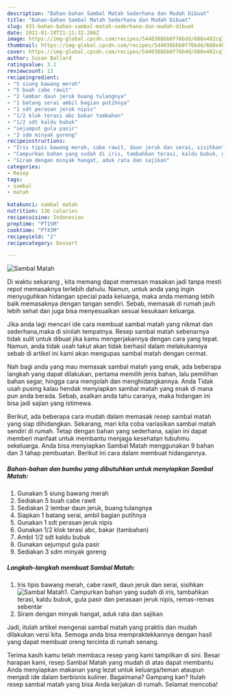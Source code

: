 ```yaml
---
description: "Bahan-bahan Sambal Matah Sederhana dan Mudah Dibuat"
title: "Bahan-bahan Sambal Matah Sederhana dan Mudah Dibuat"
slug: 431-bahan-bahan-sambal-matah-sederhana-dan-mudah-dibuat
date: 2021-01-10T21:11:32.206Z
image: https://img-global.cpcdn.com/recipes/544038bbb0f76bdd/680x482cq70/sambal-matah-foto-resep-utama.jpg
thumbnail: https://img-global.cpcdn.com/recipes/544038bbb0f76bdd/680x482cq70/sambal-matah-foto-resep-utama.jpg
cover: https://img-global.cpcdn.com/recipes/544038bbb0f76bdd/680x482cq70/sambal-matah-foto-resep-utama.jpg
author: Susan Ballard
ratingvalue: 3.1
reviewcount: 13
recipeingredient:
- "5 siung bawang merah"
- "5 buah cabe rawit"
- "2 lembar daun jeruk buang tulangnya"
- "1 batang serai ambil bagian putihnya"
- "1 sdt perasan jeruk nipis"
- "1/2 klok terasi abc bakar tambahan"
- "1/2 sdt kaldu bubuk"
- "sejumput gula pasir"
- "3 sdm minyak goreng"
recipeinstructions:
- "Iris tipis bawang merah, cabe rawit, daun jeruk dan serai, sisihkan"
- "Campurkan bahan yang sudah di iris, tambahkan terasi, kaldu bubuk, gula pasir dan perasaan jeruk nipis, remas-remas sebentar"
- "Siram dengan minyak hangat, aduk rata dan sajikan"
categories:
- Resep
tags:
- sambal
- matah

katakunci: sambal matah 
nutrition: 136 calories
recipecuisine: Indonesian
preptime: "PT15M"
cooktime: "PT43M"
recipeyield: "2"
recipecategory: Dessert

---
```



![Sambal Matah](https://img-global.cpcdn.com/recipes/544038bbb0f76bdd/680x482cq70/sambal-matah-foto-resep-utama.jpg)

Di waktu  sekarang , kita memang dapat memesan masakan jadi tanpa mesti repot memasaknya terlebih dahulu. Namun, untuk anda yang ingin menyuguhkan hidangan special pada keluarga, maka anda memang lebih baik memasaknya dengan tangan sendiri. Sebab, memasak di rumah jauh lebih sehat dan juga bisa menyesuaikan sesuai kesukaan keluarga.

Jika anda lagi mencari ide cara membuat sambal matah yang nikmat dan sederhana,maka di sinilah tempatnya. Resep sambal matah  sebenarnya tidak sulit untuk dibuat jika kamu mengerjakannya dengan cara yang tepat. Namun, anda tidak usah takut akan tidak berhasil dalam melakukannya 
sebab di artikel ini kami akan mengupas sambal matah dengan cermat.  



Nah bagi anda yang mau memasak sambal matah yang enak, ada beberapa langkah yang dapat dilakukan, pertama memilih jenis bahan, lalu pemilihan bahan segar, hingga cara mengolah dan menghidangkannya. Anda Tidak usah pusing kalau hendak menyiapkan sambal matah yang enak di mana pun anda berada. Sebab, asalkan anda  tahu caranya, maka hidangan ini bisa jadi sajian yang istimewa.

Berikut, ada beberapa cara mudah dalam memasak resep sambal matah yang siap dihidangkan. Sekarang, mari kita coba variasikan sambal matah sendiri di rumah. Tetap dengan bahan yang sederhana, sajian ini dapat memberi manfaat untuk membantu menjaga kesehatan tubuhmu sekeluarga. Anda bisa menyiapkan Sambal Matah menggunakan 9 bahan dan 3 tahap pembuatan. Berikut ini cara dalam membuat hidangannya.

<!--inarticleads1-->

##### Bahan-bahan dan bumbu yang dibutuhkan untuk menyiapkan Sambal Matah:

1. Gunakan 5 siung bawang merah
1. Sediakan 5 buah cabe rawit
1. Sediakan 2 lembar daun jeruk, buang tulangnya
1. Siapkan 1 batang serai, ambil bagian putihnya
1. Gunakan 1 sdt perasan jeruk nipis
1. Gunakan 1/2 klok terasi abc, bakar (tambahan)
1. Ambil 1/2 sdt kaldu bubuk
1. Gunakan sejumput gula pasir
1. Sediakan 3 sdm minyak goreng




<!--inarticleads2-->

##### Langkah-langkah membuat Sambal Matah:

1. Iris tipis bawang merah, cabe rawit, daun jeruk dan serai, sisihkan
<img src="https://img-global.cpcdn.com/steps/ef3b1e6de6b90a19/160x128cq70/sambal-matah-langkah-memasak-1-foto.jpg" alt="Sambal Matah">1. Campurkan bahan yang sudah di iris, tambahkan terasi, kaldu bubuk, gula pasir dan perasaan jeruk nipis, remas-remas sebentar
1. Siram dengan minyak hangat, aduk rata dan sajikan




Jadi, itulah artikel mengenai  sambal matah  yang praktis dan mudah dilakukan versi kita. Semoga anda bisa mempraktekkannya dengan hasil yang dapat membuat oreng tercinta di rumah senang. 

Terima kasih kamu telah membaca resep yang kami tampilkan di sini. Besar harapan kami, resep  Sambal Matah yang mudah di atas dapat membantu Anda menyiapkan makanan yang lezat untuk keluarga/teman ataupun menjadi ide dalam berbisnis kuliner. Bagaimana? Gampang kan? Itulah resep sambal matah yang bisa Anda kerjakan di rumah. Selamat mencoba!

